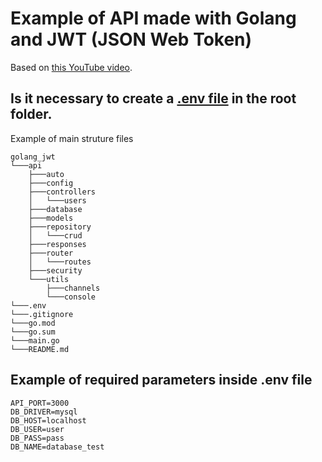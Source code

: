 # Example of API made with Golang and JWT (JSON Web Token)
Based on [this YouTube video](https://www.youtube.com/watch?v=YA6cVebkwJE).

## Is it necessary to create a [.env file](#example-of-required-parameters-inside-env-file) in the root folder.
Example of main struture files
```
golang_jwt
└───api
    ├───auto
    ├───config
    ├───controllers
    │   └───users
    ├───database
    ├───models
    ├───repository
    │   └───crud
    ├───responses
    ├───router
    │   └───routes
    ├───security
    └───utils
        ├───channels
        └───console
└───.env
└───.gitignore
└───go.mod
└───go.sum
└───main.go
└───README.md
```

## Example of required parameters inside .env file
```
API_PORT=3000
DB_DRIVER=mysql
DB_HOST=localhost
DB_USER=user
DB_PASS=pass
DB_NAME=database_test
```
